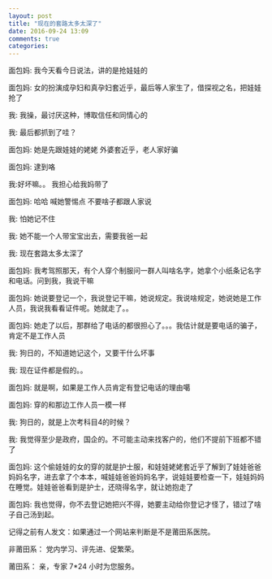 ```yaml
---
layout: post
title: "现在的套路太多太深了"
date: 2016-09-24 13:09
comments: true
categories:
---
```


面包妈:
我今天看今日说法，讲的是抢娃娃的

面包妈:
女的扮演成孕妇和真孕妇套近乎，最后等人家生了，借探视之名，把娃娃抢了

我:
我操，最讨厌这种，博取信任和同情心的

我:
最后都抓到了哇？

面包妈:
她是先跟娃娃的姥姥 外婆套近乎，老人家好骗

面包妈:
逮到咯

我:好坏嘛。。
我担心给我妈带了

面包妈:
哈哈 喊她警惕点 不要啥子都跟人家说

我:
怕她记不住

我:
她不能一个人带宝宝出去，需要我爸一起

我:
现在套路太多太深了

面包妈:
我考驾照那天，有个人穿个制服问一群人叫啥名字，她拿个小纸条记名字和电话。问到我，我说干嘛

面包妈:
她说要登记一个，我说登记干嘛，她说规定。我说啥规定，她说她是工作人员，我说我看看证件呢。她就走了。。

面包妈:
她走了以后，那群给了电话的都很担心了。。。我估计就是要电话的骗子，肯定不是工作人员

我:
狗日的，不知道她记这个，又要干什么坏事

我:
现在证件都是假的。。

面包妈:
就是啊，如果是工作人员肯定有登记电话的理由噶

面包妈:
穿的和那边工作人员一模一样

我:
狗日的，就是上次考科目4的时候？

我:
我觉得至少是政府，国企的。不可能主动来找客户的，他们不提前下班都不错了

面包妈:
这个偷娃娃的女的穿的就是护士服，和娃娃姥姥套近乎了解到了娃娃爸爸妈妈名字，进去拿了个本本，喊娃娃爸爸妈妈名字，说娃娃要检查一下，娃娃妈妈在睡觉。娃娃爸爸看到是护士，还晓得名字，就让她抱走了

面包妈:
我也觉得，你不去登记她把兴不得，她要主动给你登记才怪了，错过了啥子自己汤到起。

记得之前有人发文：如果通过一个网站来判断是不是莆田系医院。

非莆田系：
党内学习、评先进、促繁荣。

莆田系：
亲，专家 7*24 小时为您服务。
